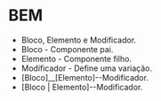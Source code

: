 # BEM

* Bloco, Elemento e Modificador.
* Bloco - Componente pai.
* Elemento - Componente filho.
* Modificador - Define uma variação.
* [Bloco]__[Elemento]--Modificador.
* [Bloco | Elemento]--Modificador.
